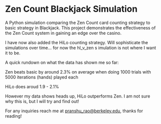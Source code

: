 # Zen Count Blackjack Simulation

A Python simulation comparing the Zen Count card counting strategy to basic strategy in Blackjack. 
This project demonstrates the effectiveness of the Zen Count system in gaining an edge over the casino.

I have now also added the HiLo counting strategy. Will sophisticate the simulations over time... for now the hl_v_zen s
imulation is not where I want it to be.

A quick rundown on what the data has shown me so far:

Zen beats basic by around 2.3% on average when doing 1000 trials with 5000 iterations (hands) played each

HiLo does aroud 1.9 - 2.1%

However my data shows heads up, HiLo outperforms Zen. I am not sure why this is, but I will try and find out!

For any inquiries reach me at pranshu_rao@berkeley.edu, thanks for reading!
